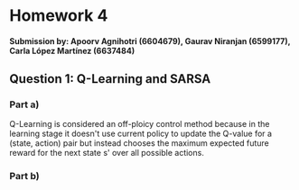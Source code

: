 # Homework 4

#### Submission by: Apoorv Agnihotri (6604679), Gaurav Niranjan (6599177), Carla López Martínez (6637484)

## Question 1: Q-Learning and SARSA

### Part a)

Q-Learning is considered an off-ploicy control method because in the learning stage it doesn't use current policy to update the Q-value for a (state, action) pair but instead chooses the maximum expected future reward for the next state s' over all possible actions. 

### Part b)
